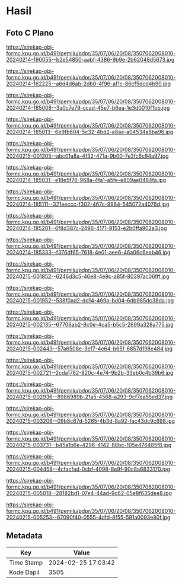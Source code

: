# Hasil

## Foto C Plano

https://sirekap-obj-formc.kpu.go.id/b491/pemilu/pdpr/35/07/06/20/08/3507062008010-20240214-190055--b2e54850-aabf-4386-9b9e-2b62048d5673.jpg

https://sirekap-obj-formc.kpu.go.id/b491/pemilu/pdpr/35/07/06/20/08/3507062008010-20240214-162225--a6d4d6ab-2db0-4f96-af1c-86cf5dcd4b90.jpg

https://sirekap-obj-formc.kpu.go.id/b491/pemilu/pdpr/35/07/06/20/08/3507062008010-20240214-185008--3a0c7e79-ccad-45e7-b6ea-1e3d0010f1bb.jpg

https://sirekap-obj-formc.kpu.go.id/b491/pemilu/pdpr/35/07/06/20/08/3507062008010-20240214-185013--6e9fb604-5c32-4bd2-a8ae-a04534a8ba96.jpg

https://sirekap-obj-formc.kpu.go.id/b491/pemilu/pdpr/35/07/06/20/08/3507062008010-20240215-001305--abc01a8a-4f32-471a-9b00-7e3fc6c84a97.jpg

https://sirekap-obj-formc.kpu.go.id/b491/pemilu/pdpr/35/07/06/20/08/3507062008010-20240214-185031--e18e5f76-968a-4fa1-a5fe-e809ae0484fa.jpg

https://sirekap-obj-formc.kpu.go.id/b491/pemilu/pdpr/35/07/06/20/08/3507062008010-20240214-185111--321eeccc-f302-467c-9984-545072a4076d.jpg

https://sirekap-obj-formc.kpu.go.id/b491/pemilu/pdpr/35/07/06/20/08/3507062008010-20240214-185201--6f8d387c-2496-4171-9153-e2b0ffa902a3.jpg

https://sirekap-obj-formc.kpu.go.id/b491/pemilu/pdpr/35/07/06/20/08/3507062008010-20240214-185333--f376df65-7618-4e01-aee6-46a06c6eab46.jpg

https://sirekap-obj-formc.kpu.go.id/b491/pemilu/pdpr/35/07/06/20/08/3507062008010-20240215-001852--6246d3c5-46e8-4e9c-a85f-80397ac06fff.jpg

https://sirekap-obj-formc.kpu.go.id/b491/pemilu/pdpr/35/07/06/20/08/3507062008010-20240215-001952--538f0ad2-dd14-469a-bd04-6db985dc38da.jpg

https://sirekap-obj-formc.kpu.go.id/b491/pemilu/pdpr/35/07/06/20/08/3507062008010-20240215-002135--67706ab2-8c0e-4ca5-b5c5-2699a328a775.jpg

https://sirekap-obj-formc.kpu.go.id/b491/pemilu/pdpr/35/07/06/20/08/3507062008010-20240215-002443--57a6508e-3ef7-4e64-b65f-6857d198e484.jpg

https://sirekap-obj-formc.kpu.go.id/b491/pemilu/pdpr/35/07/06/20/08/3507062008010-20240215-002721--2cda1782-820c-4e74-9b2b-33eb0c4b39b6.jpg

https://sirekap-obj-formc.kpu.go.id/b491/pemilu/pdpr/35/07/06/20/08/3507062008010-20240215-002936--8986989b-21a5-4568-a293-9cf7ea55ed37.jpg

https://sirekap-obj-formc.kpu.go.id/b491/pemilu/pdpr/35/07/06/20/08/3507062008010-20240215-003208--09b8c67d-5265-4b3d-8a92-fac43dc9c698.jpg

https://sirekap-obj-formc.kpu.go.id/b491/pemilu/pdpr/35/07/06/20/08/3507062008010-20240215-003731--b45a1b6e-4296-4142-88bc-105e476485f8.jpg

https://sirekap-obj-formc.kpu.go.id/b491/pemilu/pdpr/35/07/06/20/08/3507062008010-20240215-004458--4cfacfad-0cbf-4098-8e9f-90c8a6833170.jpg

https://sirekap-obj-formc.kpu.go.id/b491/pemilu/pdpr/35/07/06/20/08/3507062008010-20240215-005018--28182bd1-07e4-44ad-9c62-05e8f635dee8.jpg

https://sirekap-obj-formc.kpu.go.id/b491/pemilu/pdpr/35/07/06/20/08/3507062008010-20240215-005253--67090f40-0555-4dfd-8f55-591a0093e80f.jpg


## Metadata

| Key        | Value               |
| ---------- | ------------------- |
| Time Stamp | 2024-02-25 17:03:42 |
| Kode Dapil | 3505                |



